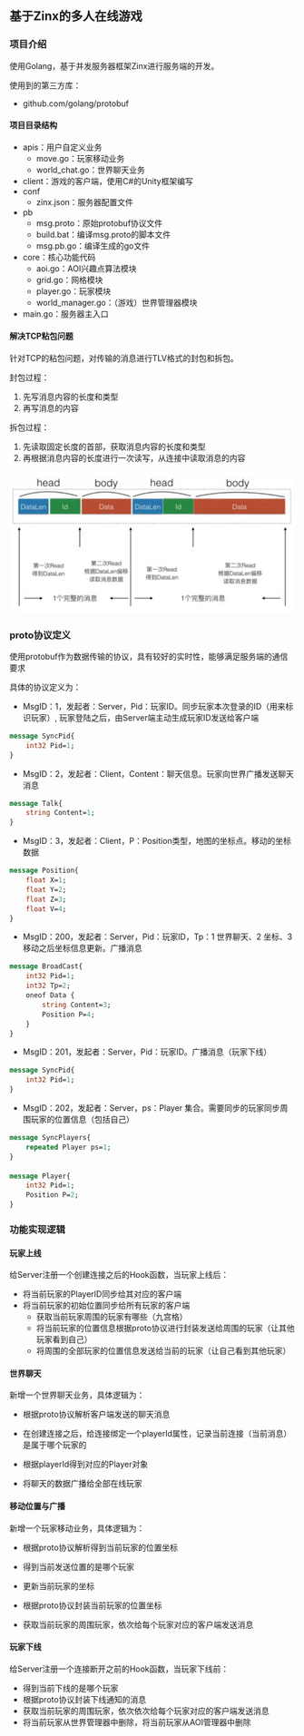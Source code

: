 ## 基于Zinx的多人在线游戏

### 项目介绍

使用Golang，基于并发服务器框架Zinx进行服务端的开发。

使用到的第三方库：

* github.com/golang/protobuf

#### 项目目录结构

* apis：用户自定义业务
  * move.go：玩家移动业务
  * world_chat.go：世界聊天业务
* client：游戏的客户端，使用C#的Unity框架编写
* conf
  * zinx.json：服务器配置文件
* pb
  * msg.proto：原始protobuf协议文件
  * build.bat：编译msg.proto的脚本文件
  * msg.pb.go：编译生成的go文件
* core：核心功能代码
  * aoi.go：AOI兴趣点算法模块
  * grid.go：网格模块
  * player.go：玩家模块
  * world_manager.go：（游戏）世界管理器模块
* main.go：服务器主入口

#### 解决TCP粘包问题

针对TCP的粘包问题，对传输的消息进行TLV格式的封包和拆包。

封包过程：

1. 先写消息内容的长度和类型
2. 再写消息的内容

拆包过程：

1. 先读取固定长度的首部，获取消息内容的长度和类型
2. 再根据消息内容的长度进行一次读写，从连接中读取消息的内容

![1](./img/1.png)

### proto协议定义

使用protobuf作为数据传输的协议，具有较好的实时性，能够满足服务端的通信要求

具体的协议定义为：

* MsgID：1，发起者：Server，Pid：玩家ID。同步玩家本次登录的ID（用来标识玩家）, 玩家登陆之后，由Server端主动生成玩家ID发送给客户端

```protobuf
message SyncPid{
	int32 Pid=1;
}
```

* MsgID：2，发起者：Client，Content：聊天信息。玩家向世界广播发送聊天消息

```protobuf
message Talk{
	string Content=1;
}
```

* MsgID：3，发起者：Client，P：Position类型，地图的坐标点。移动的坐标数据

```protobuf
message Position{
	float X=1;
	float Y=2;
	float Z=3;
	float V=4;
}
```

* MsgID：200，发起者：Server，Pid：玩家ID，Tp：1 世界聊天、2 坐标、3 移动之后坐标信息更新。广播消息

```protobuf
message BroadCast{
	int32 Pid=1;
	int32 Tp=2;
	oneof Data {
		string Content=3;
		Position P=4;
    }
}
```

* MsgID：201，发起者：Server，Pid：玩家ID。广播消息（玩家下线）

```protobuf
message SyncPid{
	int32 Pid=1;
}
```

* MsgID：202，发起者：Server，ps：Player 集合。需要同步的玩家同步周围玩家的位置信息（包括自己）

```protobuf
message SyncPlayers{
	repeated Player ps=1;
}

message Player{
	int32 Pid=1;
	Position P=2;
}
```

### 功能实现逻辑

#### 玩家上线

给Server注册一个创建连接之后的Hook函数，当玩家上线后：

* 将当前玩家的PlayerID同步给其对应的客户端
* 将当前玩家的初始位置同步给所有玩家的客户端
  * 获取当前玩家周围的玩家有哪些（九宫格）
  * 将当前玩家的位置信息根据proto协议进行封装发送给周围的玩家（让其他玩家看到自己）
  * 将周围的全部玩家的位置信息发送给当前的玩家（让自己看到其他玩家）

#### 世界聊天

新增一个世界聊天业务，具体逻辑为：

* 根据proto协议解析客户端发送的聊天消息

* 在创建连接之后，给连接绑定一个playerId属性，记录当前连接（当前消息）是属于哪个玩家的
* 根据playerId得到对应的Player对象
* 将聊天的数据广播给全部在线玩家

#### 移动位置与广播

新增一个玩家移动业务，具体逻辑为：

* 根据proto协议解析得到当前玩家的位置坐标
* 得到当前发送位置的是哪个玩家

* 更新当前玩家的坐标
* 根据proto协议封装当前玩家的位置坐标
* 获取当前玩家的周围玩家，依次给每个玩家对应的客户端发送消息

#### 玩家下线 

给Server注册一个连接断开之前的Hook函数，当玩家下线前：

* 得到当前下线的是哪个玩家
* 根据proto协议封装下线通知的消息
* 获取当前玩家的周围玩家，依次依次给每个玩家对应的客户端发送消息
* 将当前玩家从世界管理器中删除，将当前玩家从AOI管理器中删除
